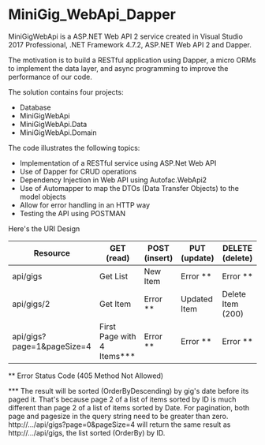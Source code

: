 # MiniGig_WebApi_Dapper
MiniGigWebApi is a ASP.NET Web API 2 service created in Visual Studio 2017 Professional, .NET Framework 4.7.2, ASP.NET Web API 2 and Dapper.

The motivation is to build a RESTful application using Dapper, a micro ORMs to implement the data layer, and async programming to improve the performance of our code. 

The solution contains four projects:
* Database
* MiniGigWebApi
* MiniGigWebApi.Data	
* MiniGigWebApi.Domain

The code illustrates the following topics:

* Implementation of a RESTful service using ASP.Net Web API 
* Use of Dapper for CRUD operations
* Dependency Injection in Web API using Autofac.WebApi2
* Use of Automapper to map the DTOs (Data Transfer Objects) to the model objects
* Allow for error handling in an HTTP way
* Testing the API using POSTMAN

Here's the URI Design

| Resource		    | GET (read)    		| POST (insert) | PUT (update) | DELETE (delete)  |
| ------------------------- | ------------------------- | ------------- | -------------| ---------------  |
| api/gigs 	            | Get List	    		| New Item	| Error **     | Error **	  |
| api/gigs/2                | Get Item      		| Error **	| Updated Item | Delete Item (200)|
| api/gigs?page=1&pageSize=4| First Page with 4 Items***| Error **	| Error **     | Error **	  |

** Error Status Code (405 Method Not Allowed)

*** The result will be sorted (OrderByDescending) by gig's date before its paged it.
	That's because page 2 of a list of items sorted by ID is much different than page 2 of a list of items sorted by Date.
	For pagination, both page and pagesize in the query string need to be greater than zero.
	http://.../api/gigs?page=0&pageSize=4 will return the same result as http://.../api/gigs, the list sorted (OrderBy) by ID.

